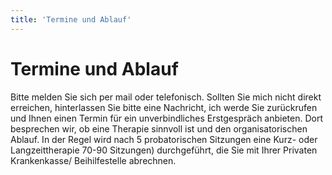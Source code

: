 ```yaml
---
title: 'Termine und Ablauf'
---
```

# Termine und Ablauf
Bitte melden Sie sich per mail oder telefonisch. Sollten Sie mich nicht direkt erreichen, hinterlassen Sie bitte eine Nachricht, ich werde Sie zurückrufen und Ihnen einen Termin für ein unverbindliches Erstgespräch anbieten. Dort besprechen wir, ob eine Therapie sinnvoll ist und den organisatorischen Ablauf. In der Regel wird nach 5 probatorischen Sitzungen eine Kurz- oder Langzeittherapie 70-90 Sitzungen) durchgeführt, die Sie mit Ihrer Privaten Krankenkasse/ Beihilfestelle abrechnen.
